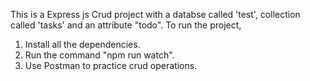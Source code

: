 This is a Express js Crud project with a databse called 'test', collection called 'tasks' and an attribute "todo".
To run the project,
1. Install all the dependencies.
2. Run the command "npm run watch".
3. Use Postman to practice crud operations.
